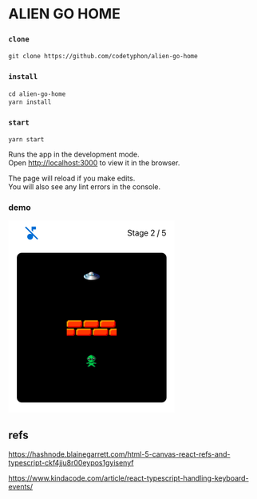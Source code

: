 # ALIEN GO HOME

### `clone`

```
git clone https://github.com/codetyphon/alien-go-home
```

### `install`
```
cd alien-go-home
yarn install
```

### `start`

```
yarn start
```

Runs the app in the development mode.\
Open [http://localhost:3000](http://localhost:3000) to view it in the browser.

The page will reload if you make edits.\
You will also see any lint errors in the console.

### demo

![](./demo.png)


## refs

https://hashnode.blainegarrett.com/html-5-canvas-react-refs-and-typescript-ckf4jju8r00eypos1gyisenyf

https://www.kindacode.com/article/react-typescript-handling-keyboard-events/